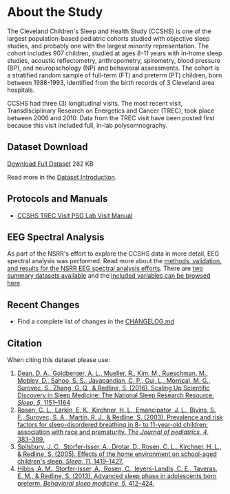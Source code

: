# About the Study

The Cleveland Children's Sleep and Health Study (CCSHS) is one of the largest population-based pediatric cohorts studied with objective sleep studies, and probably one with the largest minority representation. The cohort includes 907 children, studied at ages 8-11 years with in-home sleep studies, acoustic reflectometry, anthropometry, spirometry, blood pressure (BP), and neuropschology (NP) and behavioral assessments. The cohort is a stratified random sample of full-term (FT) and preterm (PT) children, born between 1988-1993, identified from the birth records of 3 Cleveland area hospitals.

CCSHS had three (3) longitudinal visits. The most recent visit, Transdisciplinary Research on Energetics and Cancer (TREC), took place between 2006 and 2010. Data from the TREC visit have been posted first because this visit included full, in-lab polysomnography.

## Dataset Download

<a href=":files_path:/datasets" class="btn btn-success btn-lg">Download Full Dataset</a> 282 KB

Read more in the [Dataset Introduction](:pages_path:/dataset-introduction.md).

## Protocols and Manuals

- [CCSHS TREC Visit PSG Lab Visit Manual](:files_path:/documentation?f=CCSHS_TREC_Visit_PSG_Lab_Visit_Manual.pdf)

## EEG Spectral Analysis

As part of the NSRR's effort to explore the CCSHS data in more detail, EEG spectral analysis was performed. Read more about the [methods, validation, and results for the NSRR EEG spectral analysis efforts](:pages_path:/eeg-spectral-analysis.md). There are [two summary datasets available](:files_path:/datasets/eeg-spectral-analysis) and the [included variables can be browsed here](https://www.sleepdata.org/datasets/ccshs/variables?folder=Spectral+Analysis).

## Recent Changes

- Find a complete list of changes in the [CHANGELOG.md](:pages_path:/CHANGELOG.md)

## Citation

When citing this dataset please use:

1. [Dean, D. A., Goldberger, A. L., Mueller, R., Kim, M., Rueschman, M., Mobley, D., Sahoo, S. S., Jayapandian, C. P., Cui, L., Morrical, M. G., Surovec, S., Zhang, G. Q., & Redline, S. (2016). Scaling Up Scientific Discovery in Sleep Medicine: The National Sleep Research Resource. *Sleep, 5,* 1151–1164](http://www.ncbi.nlm.nih.gov/pubmed/27070134)
2. [Rosen, C. L., Larkin, E. K., Kirchner, H. L., Emancipator, J. L., Bivins, S. F., Surovec, S. A., Martin, R. J., & Redline, S. (2003). Prevalence and risk factors for sleep-disordered breathing in 8- to 11-year-old children: association with race and prematurity. *The Journal of pediatrics, 4,* 383–389.](http://www.ncbi.nlm.nih.gov/pubmed/12712055/)
3. [Spilsbury, J. C., Storfer-Isser, A., Drotar, D., Rosen, C. L., Kirchner, H. L., & Redline, S. (2005). Effects of the home environment on school-aged children's sleep. *Sleep, 11,* 1419–1427.](http://www.ncbi.nlm.nih.gov/pubmed/16335483/)
4. [Hibbs, A. M., Storfer-Isser, A., Rosen, C., Ievers-Landis, C. E., Taveras, E. M., & Redline, S. (2013). Advanced sleep phase in adolescents born preterm. *Behavioral sleep medicine, 5,* 412–424.](http://www.ncbi.nlm.nih.gov/pubmed/24283662/)
